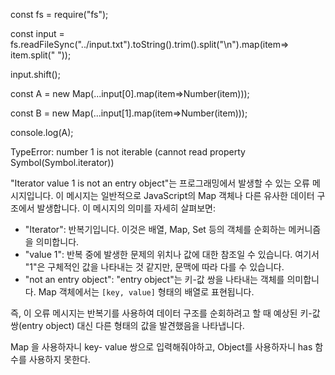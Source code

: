 const fs = require("fs");

  

const input = fs.readFileSync("../input.txt").toString().trim().split("\n").map(item=> item.split(" "));

input.shift();

  

const A = new Map(...input[0].map(item=>Number(item)));

const B = new Map(...input[1].map(item=>Number(item)));

  
console.log(A);


TypeError: number 1 is not iterable (cannot read property Symbol(Symbol.iterator))

"Iterator value 1 is not an entry object"는 프로그래밍에서 발생할 수 있는 오류 메시지입니다. 이 메시지는 일반적으로 JavaScript의 Map 객체나 다른 유사한 데이터 구조에서 발생합니다. 이 메시지의 의미를 자세히 살펴보면:

- "Iterator": 반복기입니다. 이것은 배열, Map, Set 등의 객체를 순회하는 메커니즘을 의미합니다.
- "value 1": 반복 중에 발생한 문제의 위치나 값에 대한 참조일 수 있습니다. 여기서 "1"은 구체적인 값을 나타내는 것 같지만, 문맥에 따라 다를 수 있습니다.
- "not an entry object": "entry object"는 키-값 쌍을 나타내는 객체를 의미합니다. Map 객체에서는 `[key, value]` 형태의 배열로 표현됩니다.

즉, 이 오류 메시지는 반복기를 사용하여 데이터 구조를 순회하려고 할 때 예상된 키-값 쌍(entry object) 대신 다른 형태의 값을 발견했음을 나타냅니다.

Map 을 사용하자니 key- value 쌍으로 입력해줘야하고,
Object를 사용하자니 has 함수를 사용하지 못한다.